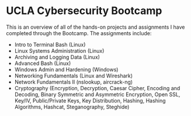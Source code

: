 # UCLA Cybersecurity Bootcamp
This is an overview of all of the hands-on projects and assignments I have completed through the Bootcamp. The assignments include:
- Intro to Terminal Bash (Linux)
- Linux Systems Administration (Linux)
- Archiving and Logging Data (Linux)
- Advanced Bash (Linux)
- Windows Admin and Hardening (Windows)
- Networking Fundamentals (Linux and Wireshark)
- Network Fundamentals II (nslookup, aircrack-ng)
- Cryptography (Encryption, Decryption, Caesar Cipher, Encoding and Decoding, Binary Symmetric and Asymmetric Encryption, Open SSL, Key/IV, Public/Private Keys, Key Distribution, Hashing, Hashing Algorithms, Hashcat, Steganography, Steghide)
